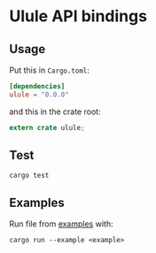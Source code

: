 # Ulule API bindings

## Usage

Put this in `Cargo.toml`:

```toml
[dependencies]
ulule = "0.0.0"
```

and this in the crate root:

```rust
extern crate ulule;
```

## Test

```
cargo test
```


## Examples

Run file from [examples](./examples) with:

```
cargo run --example <example>
```
